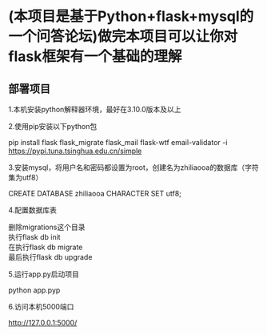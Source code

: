 (本项目是基于Python+flask+mysql的一个问答论坛)做完本项目可以让你对flask框架有一个基础的理解  
=======
部署项目
-------

1.本机安装python解释器环境，最好在3.10.0版本及以上 
    
2.使用pip安装以下python包 
  
pip install  flask flask_migrate flask_mail flask-wtf email-validator -i https://pypi.tuna.tsinghua.edu.cn/simple  
  
3.安装mysql，将用户名和密码都设置为root，创建名为zhiliaooa的数据库（字符集为utf8）  
  
CREATE DATABASE zhiliaooa CHARACTER SET utf8;  
  
4.配置数据库表  
  
删除migrations这个目录  
执行flask db init  
在执行flask db migrate    
最后执行flask db upgrade    
  
5.运行app.py启动项目  
  
python app.pyp  
  
6.访问本机5000端口  

http://127.0.0.1:5000/  

